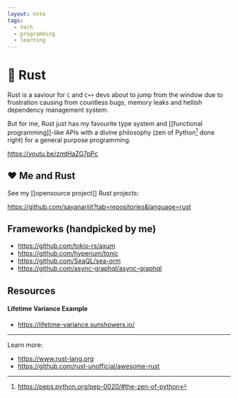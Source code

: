 ```yaml
---
layout: note
tags:
  - tech
  - programming
  - learning
---
```


# 🦀 Rust

Rust is a saviour for `C` and `C++` devs about to jump from the window due to frustration causing from countless bugs, memory leaks and hellish dependency management system.

But for me, Rust just has my favourite type system and [[functional programming]]-like APIs with a divine philosophy (zen of Python[^1] done right) for a general purpose programming.

https://youtu.be/zmtHaZG7pPc

## ❤️ Me and Rust

See my [[opensource project]] Rust projects:

https://github.com/sayanarijit?tab=repositories&language=rust

## Frameworks (handpicked by me)

- https://github.com/tokio-rs/axum
- https://github.com/hyperium/tonic
- https://github.com/SeaQL/sea-orm
- https://github.com/async-graphql/async-graphql

## Resources

#### Lifetime Variance Example

- https://lifetime-variance.sunshowers.io/

---

Learn more:

- https://www.rust-lang.org
- https://github.com/rust-unofficial/awesome-rust

[^1]: https://peps.python.org/pep-0020/#the-zen-of-python
